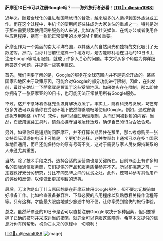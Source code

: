 **萨摩亚10日卡可以注册Google吗？——海外旅行者必看！[[TG💪+ @esim1088](https://t.me/s/esim1088)]**

近年来，随着全球化的推进和国际旅行的普及，越来越多的人选择到国外旅游或工作。而在这个过程中，手机卡的使用问题往往成为大家关注的重点之一。特别是对于那些需要频繁使用网络服务的人来说，比如访问社交媒体、在线办公或者使用各种应用程序，拥有一张能正常使用的本地SIM卡至关重要。

萨摩亚作为一个美丽的南太平洋岛国，以其迷人的自然风光和独特的文化吸引了无数游客。然而，当你计划前往这样一个地方时，是否能顺利地在当地的10日卡上注册Google等常用服务，就成了许多人关心的问题。本文将从多个角度为你详细解答这个问题，并提供一些实用建议。

首先，我们需要了解的是，Google的服务在全球范围内并不是完全开放的。某些国家和地区由于政策原因，可能会对Google的部分功能进行限制。因此，在出发前，最好先确认一下萨摩亚是否属于这些受限地区。如果确实存在限制，那么即使你拥有了一张萨摩亚的10日卡，也可能无法正常使用所有Google服务。

不过，这并不意味着你就完全没有解决办法了。事实上，随着科技的发展，现在有很多方法可以帮助你在受限环境下依然能够顺畅地使用Google。例如，通过安装虚拟专用网络（VPN）软件，你可以绕过地理限制，从而访问被封锁的内容。当然，在使用这类工具时，请务必遵守当地法律法规，确保自己的行为合法合规。

另外，如果你只是短期访问萨摩亚，并不打算长期居住在那里，那么考虑购买一张支持国际漫游的电话卡可能是一个更好的选择。这种类型的卡通常可以在多个国家和地区通用，而且还能保持你的原有号码不变，这对于需要与家人朋友保持联系的人来说尤其重要。

当然，除了技术手段之外，选择合适的运营商也是关键所在。目前市面上有许多知名的国际通信服务商，它们提供的产品和服务质量参差不齐。所以在挑选之前，一定要做好充分的研究，对比不同品牌之间的优劣之处。此外，还可以参考其他用户的评价和反馈，以便做出更加明智的选择。

最后，无论你是出于什么原因想要在萨摩亚使用Google服务，都不要忘记提前做好准备工作。比如检查设备兼容性、下载必要的应用程序以及熟悉相关操作流程等等。只有这样，才能最大限度地减少旅途中的不便，让你享受到愉快的旅行体验。

总之，虽然萨摩亚的10日卡是否可以直接注册Google取决于多种因素，但只要掌握了正确的技巧并采取适当的措施，就完全可以克服这些障碍。希望本文提供的信息对你有所帮助，祝你在未来的旅程中一切顺利！

[[TG💪+ @esim1088](https://t.me/s/esim1088) ![Image](https://i.postimg.cc/4NQfJmqS/Snipaste-2025-05-13-00-14-12.png)]